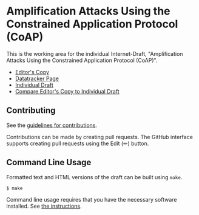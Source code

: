 # Amplification Attacks Using the Constrained Application Protocol (CoAP)

This is the working area for the individual Internet-Draft, "Amplification Attacks Using the Constrained Application Protocol (CoAP)".

* [Editor's Copy](https://emanjon.github.io/draft-irtf-t2trg-amplification-attacks/#go.draft-irtf-t2trg-amplification-attacks.html)
* [Datatracker Page](https://datatracker.ietf.org/doc/draft-irtf-t2trg-amplification-attacks)
* [Individual Draft](https://datatracker.ietf.org/doc/html/draft-irtf-t2trg-amplification-attacks)
* [Compare Editor's Copy to Individual Draft](https://emanjon.github.io/draft-irtf-t2trg-amplification-attacks/#go.draft-irtf-t2trg-amplification-attacks.diff)


## Contributing

See the
[guidelines for contributions](https://github.com/emanjon/draft-irtf-t2trg-amplification-attacks/blob/main/CONTRIBUTING.md).

Contributions can be made by creating pull requests.
The GitHub interface supports creating pull requests using the Edit (✏) button.


## Command Line Usage

Formatted text and HTML versions of the draft can be built using `make`.

```sh
$ make
```

Command line usage requires that you have the necessary software installed.  See
[the instructions](https://github.com/martinthomson/i-d-template/blob/main/doc/SETUP.md).

